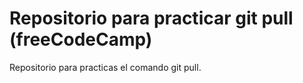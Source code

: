 # Repositorio para practicar git pull (freeCodeCamp)
Repositorio para practicas el comando git pull.
